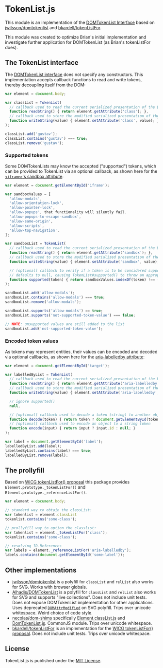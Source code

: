 # TokenList.js

This module is an implementation of the [DOMTokenList Interface](https://dom.spec.whatwg.org/#interface-domtokenlist) based on  [jwilsson/domtokenlist](https://github.com/jwilsson/domtokenlist) and [bkardell/tokenListFor](https://github.com/bkardell/tokenListFor).

This module was created to optimize Brian's initial implementation and investigate further application for DOMTokenList (as Brian's tokenListFor does).

## The TokenList interface

The [DOMTokenList interface](https://dom.spec.whatwg.org/#interface-domtokenlist) does not specify any constructors. This implementation accepts callback functions to read and write tokens, thereby decoupling itself from the DOM:

```js
var element = document.body;

var classList = TokenList(
  // callback used to read the current serialized presentation of the DOMTokenList
  function readString() { return element.getAttribute('class'); },
  // callback used to store the modified serialized presentation of the DOMTokenList
  function writeString(value) { element.setAttribute('class', value); }
);

classList.add('gustav');
classList.contains('gustav') === true;
classList.remove('gustav');
```

### Supported tokens

Some DOMTokenLists may know the accepted ("supported") tokens, which can be provided to TokenList via an optional callback, as shown here for the [`<iframe>`'s sandbox attribute](https://developer.mozilla.org/en/docs/Web/HTML/Element/iframe#attr-sandbox):

```js
var element = document.getElementById('iframe');

var sandboxValues = [
  'allow-modals',
  'allow-orientation-lock',
  'allow-pointer-lock',
  'allow-popups', that functionality will silently fail.
  'allow-popups-to-escape-sandbox',
  'allow-same-origin',
  'allow-scripts',
  'allow-top-navigation',
];

var sandboxList = TokenList(
  // callback used to read the current serialized presentation of the DOMTokenList
  function readString() { return element.getAttribute('sandbox'); },
  // callback used to store the modified serialized presentation of the DOMTokenList
  function writeString(value) { element.setAttribute('sandbox', value); },

  // [optional] callback to verify if a token is to be considered supported
  // defaults to null, causing TokenList#supported() to throw an appropriate error
  function supported(token) { return sandboxValues.indexOf(token) !== -1; }
);

sandboxList.add('allow-modals');
sandboxList.contains('allow-modals') === true;
sandboxList.remove('allow-modals');

sandboxList.supports('allow-modals') == true;
sandboxList.supports('not-supported-token-value') === false;

// NOTE: unsupported values are still added to the list
sandboxList.add('not-supported-token-value');
```

### Encoded token values

As tokens may represent entities, their values can be encoded and decoded via optional callbacks, as shown here for the [aria-labelledby attribute](http://w3c.github.io/aria/aria/aria.html#aria-labelledby):

```js
var element = document.getElementById('target');

var labelledByList = TokenList(
  // callback used to read the current serialized presentation of the DOMTokenList
  function readString() { return element.getAttribute('aria-labelledby'); },
  // callback used to store the modified serialized presentation of the DOMTokenList
  function writeString(value) { element.setAttribute('aria-labelledby', value); },

  // ignore supported()
  null,

  // [optional] callback used to decode a token (string) to another object
  function decode(token) { return token ? document.getElementById(token) : null; },
  // [optional] callback used to encode an object to a string token
  function encode(input) { return input ? input.id : null; }
);

var label = document.getElementById('label');
labelledByList.add(label);
labelledByList.contains(label) === true;
labelledByList.remove(label);
```

## The prollyfill

Based on [WICG tokenListFor() proposal](https://discourse.wicg.io/t/proposal-for-astokenlist-attr/1418/20) this package provides `Element.prototype._tokenListFor()` and `Element.prototype._referenceListFor()`.

```js
var element = document.body;

// standard way to obtain the classList:
var tokenlist = element.classList
tokenlist.contains('some-class');

// prollyfill way to option the classlist:
var tokenlist = element._tokenListFor('class');
tokenlist.contains('some-class');

// resolving ID-References
var labels = element._referenceListFor('aria-labelledby');
labels.contains(document.getElementById('some-label'));
```

## Other implementations

* [jwilsson/domtokenlist](https://github.com/jwilsson/domtokenlist) is a polyfill for `classList` and `relList` also works for SVG. Works with browser globals.
* [Alhadis/DOMTokenList](https://github.com/Alhadis/DOMTokenList) is a polyfill for `classList` and `relList` also works for SVG and supports "live collections". Does not include unit tests. Does not expose DOMTokenList implementation for other applications. Uses deprecated [`DOMAttrModified`](https://developer.mozilla.org/en-US/docs/Web/Guide/Events/Mutation_events) on SVG polyfill. Trips over unicode whitespace. Weird choice of code style.
* [necolas/dom-shims](https://github.com/necolas/dom-shims) specifically [Element.classList.js](https://github.com/necolas/dom-shims/blob/master/shim/Element.classList.js) and [DomTokenList.js](https://github.com/necolas/dom-shims/blob/master/lib/DOMTokenList.js). CommonJS module. Trips over unicode whitespace.
* [bkardell/tokenListFor](https://github.com/bkardell/tokenListFor) is an implementation for the [WICG tokenListFor() proposal](https://discourse.wicg.io/t/proposal-for-astokenlist-attr/1418/20). Does not include unit tests. Trips over unicode whitespace.


## License

TokenList.js is published under the [MIT License](http://opensource.org/licenses/mit-license).
